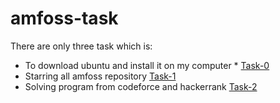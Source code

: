 # amfoss-task
There are only three task which is:
* To download ubuntu and install it on my computer *
  [Task-0](https://github.com/Vinayak730/amfoss-task/tree/master/task-0)
* Starring all amfoss repository
  [Task-1](https://github.com/Vinayak730/amfoss-task/tree/master/task-1)
* Solving program from codeforce and hackerrank
  [Task-2](https://github.com/Vinayak730/amfoss-task/tree/master/task-2)
